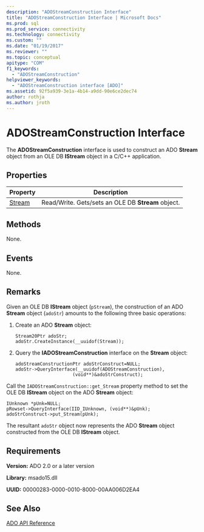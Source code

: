 ```yaml
---
description: "ADOStreamConstruction Interface"
title: "ADOStreamConstruction Interface | Microsoft Docs"
ms.prod: sql
ms.prod_service: connectivity
ms.technology: connectivity
ms.custom: ""
ms.date: "01/19/2017"
ms.reviewer: ""
ms.topic: conceptual
apitype: "COM"
f1_keywords: 
  - "ADOStreamConstruction"
helpviewer_keywords: 
  - "ADOStreamConstruction interface [ADO]"
ms.assetid: 92f5a939-3e1a-4b14-a9dd-90e6ce2dec74
author: rothja
ms.author: jroth
---
```

# ADOStreamConstruction Interface
The **ADOStreamConstruction** interface is used to construct an ADO **Stream** object from an OLE DB **IStream** object in a C/C++ application.  
  
## Properties  
  
|Property|Description|  
|-|-|  
|[Stream](../../../ado/reference/ado-api/stream-property.md)|Read/Write. Gets/sets an OLE DB **Stream** object.|  
  
## Methods  
 None.  
  
## Events  
 None.  
  
## Remarks  
 Given an OLE DB **IStream** object (`pStream`), the construction of an ADO **Stream** object (`adoStr`) amounts to the following three basic operations:  
  
1.  Create an ADO **Stream** object:  
  
    ```  
    Stream20Ptr adoStr;  
    adoStr.CreateInstance(__uuidof(Stream));  
    ```  
  
2.  Query the **IADOStreamConstruction** interface on the **Stream** object:  
  
    ```  
    adoStreamConstructionPtr adoStrConstruct=NULL;  
    adoStr->QueryInterface(__uuidof(ADOStreamConstruction),  
                         (void**)&adoStrConstruct);  
    ```  
  
 Call the `IADOStreamConstruction::get_Stream` property method to set the OLE DB **IStream** object on the ADO **Stream** object:  
  
```  
IUnknown *pUnk=NULL;  
pRowset->QueryInterface(IID_IUnknown, (void**)&pUnk);  
adoStrConstruct->put_Stream(pUnk);  
```  
  
 The resultant `adoStr` object now represents the ADO **Stream** object constructed from the OLE DB **IStream** object.  
  
## Requirements  
 **Version:** ADO 2.0 or a later version  
  
 **Library:** msado15.dll  
  
 **UUID:** 00000283-0000-0010-8000-00AA006D2EA4  
  
## See Also  
 [ADO API Reference](../../../ado/reference/ado-api/ado-api-reference.md)
